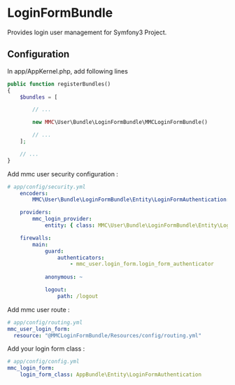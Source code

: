 # LoginFormBundle
Provides login user management for Symfony3 Project.

## Configuration

In app/AppKernel.php, add following lines
```php
public function registerBundles()
{
    $bundles = [

        // ...

        new MMC\User\Bundle\LoginFormBundle\MMCLoginFormBundle()

        // ...
    ];

    // ...
}
```

Add mmc user security configuration :
```yaml
# app/config/security.yml
    encoders:
        MMC\User\Bundle\LoginFormBundle\Entity\LoginFormAuthentication: bcrypt

    providers:
        mmc_login_provider:
            entity: { class: MMC\User\Bundle\LoginFormBundle\Entity\LoginFormAuthentication, property: login }

    firewalls:
        main:
            guard:
                authenticators:
                    - mmc_user.login_form.login_form_authenticator
            
            anonymous: ~

            logout:
                path: /logout
```

Add mmc user route :
```yaml
# app/config/routing.yml
mmc_user_login_form:
  resource: "@MMCLoginFormBundle/Resources/config/routing.yml"
```

Add your login form class :
```yaml
# app/config/config.yml
mmc_login_form:
    login_form_class: AppBundle\Entity\LoginFormAuthentication
```
